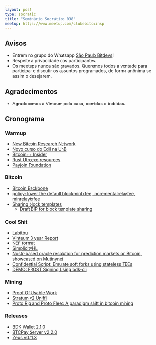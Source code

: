 ```yaml
---
layout: post
type: socratic
title: "Seminário Socrático 038"
meetup: https://www.meetup.com/clubebitcoinsp
---
```


## Avisos

- Entrem no grupo do Whatsapp [São Paulo Bitdevs](https://chat.whatsapp.com/HiaPqjmUqER5djFPR1Yl3T)!
- Respeite a privacidade dos participantes.
- Os meetups nunca são gravados. Queremos todos a vontade para participar e discutir os assuntos programados, de forma anônima se assim o desejarem.

## Agradecimentos

- Agradecemos à Vinteum pela casa, comidas e bebidas.

## Cronograma

### Warmup

* [New Bitcoin Research Network](https://www.dci.mit.edu/posts/new-research-network)
* [Novo curso do Edil na UnB](https://youtube.com/playlist?list=PLfdR3_dt2rbcthvhgwea-6Cy7kM_Nh2pL&si=wI1ZTA023hKTeohi)
* [Bitcoin++ Insider](https://insider.btcpp.dev/)
* [Rust Utreexo resources](https://x.com/dimahledba/status/1951213485104181669)
* [Payjoin Foundation](https://insider.btcpp.dev/p/the-payjoin-foundation-is-announced)

### Bitcoin

* [Bitcoin Backbone](https://mailing-list.bitcoindevs.xyz/bitcoindev/9812cde0-7bbb-41a6-8e3b-8a5d446c1b3cn@googlegroups.com/)
* [policy: lower the default blockmintxfee, incrementalrelayfee, minrelaytxfee](https://github.com/bitcoin/bitcoin/pull/33106)
* [Sharing block templates](https://delvingbitcoin.org/t/sharing-block-templates/1906)
    * [Draft BIP for block template sharing](https://github.com/ajtowns/bips/blob/202508-sendtemplate/bip-ajtowns-sendtemplate.md)

### Cool Shit

* [Labitbu](https://labitbu.com/)
* [Vinteum 3 year Report](https://vinteum.org/wp-content/uploads/2025/08/vinteum-3-years-PT.pdf)
* [KEF format](https://delvingbitcoin.org/t/krux-kef-encryption-format/1912)
* [SimplicityHL](https://github.com/BlockstreamResearch/SimplicityHL)
* [Nostr-based oracle resolution for prediction markets on Bitcoin, showcased on Mutinynet](https://x.com/dimahledba/status/1946223544234659877)
* [Confidential Script: Emulate soft forks using stateless TEEs](https://delvingbitcoin.org/t/confidential-script-emulate-soft-forks-using-stateless-tees/1918/1)
* [DEMO: FROST Signing Using bdk-cli](https://hackmd.io/@bc-community/BJ2VtYKUxl)

### Mining

* [Proof Of Usable Work](https://delvingbitcoin.org/t/new-paper-on-proof-of-usable-work/1867)
* [Stratum v2 Uniffi](https://github.com/stratum-mining/sv2-uniffi)
* [Proto Rig and Proto Fleet: A paradigm shift in bitcoin mining](https://proto.xyz/blog/posts/proto-rig-and-proto-fleet-a-paradigm-shift)

### Releases

* [BDK Wallet 2.1.0](https://github.com/bitcoindevkit/bdk_wallet/releases/tag/wallet-2.1.0)
* [BTCPay Server v2.2.0](https://github.com/btcpayserver/btcpayserver/releases/tag/v2.2.0)
* [Zeus v0.11.3](https://github.com/ZeusLN/zeus/releases/tag/v0.11.3)
